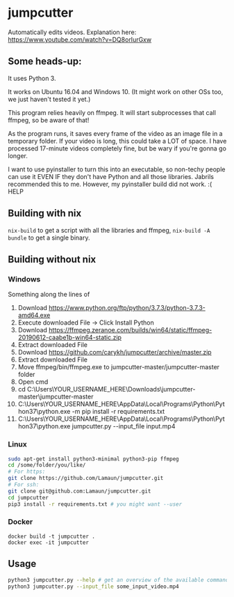# jumpcutter
Automatically edits videos. Explanation here: https://www.youtube.com/watch?v=DQ8orIurGxw

## Some heads-up:

It uses Python 3.

It works on Ubuntu 16.04 and Windows 10. (It might work on other OSs too, we just haven't tested it yet.)

This program relies heavily on ffmpeg. It will start subprocesses that call ffmpeg, so be aware of that!

As the program runs, it saves every frame of the video as an image file in a
temporary folder. If your video is long, this could take a LOT of space.
I have processed 17-minute videos completely fine, but be wary if you're gonna go longer.

I want to use pyinstaller to turn this into an executable, so non-techy people
can use it EVEN IF they don't have Python and all those libraries. Jabrils 
recommended this to me. However, my pyinstaller build did not work. :( HELP

## Building with nix
`nix-build` to get a script with all the libraries and ffmpeg, `nix-build -A bundle` to get a single binary.

## Building without nix
### Windows
Something along the lines of
1. Download https://www.python.org/ftp/python/3.7.3/python-3.7.3-amd64.exe
2. Execute downloaded File -> Click Install Python
3. Download https://ffmpeg.zeranoe.com/builds/win64/static/ffmpeg-20190612-caabe1b-win64-static.zip
4. Extract downloaded File
5. Download https://github.com/carykh/jumpcutter/archive/master.zip
6. Extract downloaded File
7. Move ffmpeg/bin/ffmpeg.exe to jumpcutter-master/jumpcutter-master folder
8. Open cmd
9. cd C:\Users\YOUR_USERNAME_HERE\Downloads\jumpcutter-master\jumpcutter-master
10. C:\Users\YOUR_USERNAME_HERE\AppData\Local\Programs\Python\Python37\python.exe -m pip install -r requirements.txt
11. C:\Users\YOUR_USERNAME_HERE\AppData\Local\Programs\Python\Python37\python.exe jumpcutter.py --input_file input.mp4

### Linux
```BASH
sudo apt-get install python3-minimal python3-pip ffmpeg
cd /some/folder/you/like/
# For https:
git clone https://github.com/Lamaun/jumpcutter.git
# For ssh:
git clone git@github.com:Lamaun/jumpcutter.git
cd jumpcutter
pip3 install -r requirements.txt # you might want --user
```

### Docker
```
docker build -t jumpcutter .
docker exec -it jumpcutter
```

## Usage
```BASH
python3 jumpcutter.py --help # get an overview of the available commands
python3 jumpcutter.py --input_file some_input_video.mp4
```
